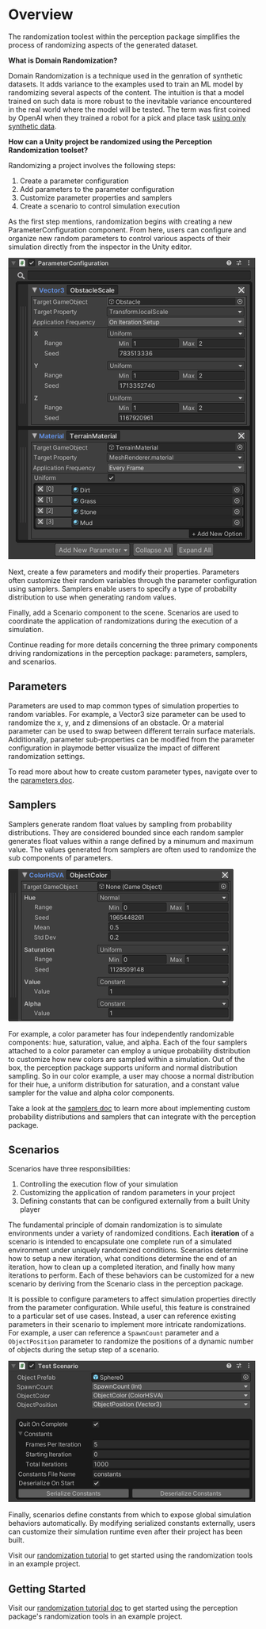 # Overview

The randomization toolest within the perception package simplifies the process of randomizing aspects of the generated dataset.

**What is Domain Randomization?**

Domain Randomization is a technique used in the genration of synthetic datasets. It adds variance to the examples used to train an ML model by randomizing several aspects of the content. The intuition is that a model trained on such data is more robust to the inevitable variance encountered in the real world where the model will be tested. The term was first coined by OpenAI when they trained a robot for a pick and place task [using only synthetic data](http://arxiv.org/abs/1703.06907).

**How can a Unity project be randomized using the Perception Randomization toolset?** 

Randomizing a project involves the following steps:
1. Create a parameter configuration
2. Add parameters to the parameter configuration
3. Customize parameter properties and samplers
4. Create a scenario to control simulation execution

As the first step mentions, randomization begins with creating a new ParameterConfiguration component. From here, users can configure and organize new random parameters to control various aspects of their simulation directly from the inspector in the Unity editor.

![Example Parameters](./Images/ParameterConfiguration.png)

Next, create a few parameters and modify their properties. Parameters often customize their random variables through the parameter configuration using samplers. Samplers enable users to specify a type of probabilty distribution to use when generating random values.

Finally, add a Scenario component to the scene. Scenarios are used to coordinate the application of randomizations during the execution of a simulation.

Continue reading for more details concerning the three primary components driving randomizations in the perception package: parameters, samplers, and scenarios.

## Parameters

Parameters are used to map common types of simulation properties to random variables. For example, a Vector3 size parameter can be used to randomize the x, y, and z dimensions of an obstacle. Or a material parameter can be used to swap between different terrain surface materials. Additionally, parameter sub-properties can be modified from the parameter configuration in playmode better visualize the impact of different randomization settings.

To read more about how to create custom parameter types, navigate over to the [parameters doc](Parameters.md).


## Samplers

Samplers generate random float values by sampling from probability distributions. They are considered bounded since each random sampler generates float values within a range defined by a minumum and maximum value. The values generated from samplers are often used to randomize the sub components of parameters.

![Example Parameters](./Images/ColorParameter.png)

For example, a color parameter has four independently randomizable components: hue, saturation, value, and alpha. Each of the four samplers attached to a color parameter can employ a unique probability distribution to customize how new colors are sampled within a simulation. Out of the box, the perception package supports uniform and normal distribution sampling. So in our color example, a user may choose a normal distribution for their hue, a uniform distribution for saturation, and a constant value sampler for the value and alpha color components.

Take a look at the [samplers doc](Samplers.md) to learn more about implementing custom probability distributions and samplers that can integrate with the perception package.


## Scenarios

 Scenarios have three responsibilities:
 1. Controlling the execution flow of your simulation 
 2. Customizing the application of random parameters in your project
 3. Defining constants that can be configured externally from a built Unity player 

The fundamental principle of domain randomization is to simulate environments under a variety of randomized conditions. Each **iteration** of a scenario is intended to encapsulate one complete run of a simulated environment under uniquely randomized conditions. Scenarios determine how to setup a new iteration, what conditions determine the end of an iteration, how to clean up a completed iteration, and finally how many iterations to perform. Each of these behaviors can be customized for a new scenario by deriving from the Scenario class in the perception package.

It is possible to configure parameters to affect simulation properties directly from the parameter configuration. While useful, this feature is constrained to a particular set of use cases. Instead, a user can reference existing parameters in their scenario to implement more intricate randomizations. For example, a user can reference a `SpawnCount` parameter and a `ObjectPosition` parameter to randomize the positions of a dynamic number of objects during the setup step of a scenario.

![Example Parameters](./Images/TestScenario.png)

Finally, scenarios define constants from which to expose global simulation behaviors automatically. By modifying serialized constants externally, users can customize their simulation runtime even after their project has been built.

Visit our [randomization tutorial](Tutorial.md) to get started using the randomization tools in an example project.


## Getting Started

Visit our [randomization tutorial doc](Tutorial.md) to get started using the perception package's randomization tools in an example project.
